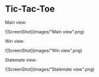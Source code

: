 # Tic-Tac-Toe


Main view:

![ScreenShot](images/"Main view".png)


Win view:

![ScreenShot](images/"Win view".png)


Stalemate view:

![ScreenShot](images/"Stalemate view".png)